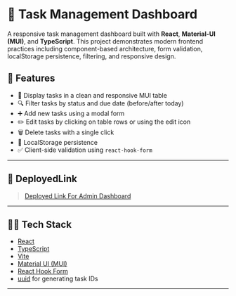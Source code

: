 # 📝 Task Management Dashboard

A responsive task management dashboard built with **React**, **Material-UI (MUI)**, and **TypeScript**. This project demonstrates modern frontend practices including component-based architecture, form validation, localStorage persistence, filtering, and responsive design.

## 🚀 Features

- 🧾 Display tasks in a clean and responsive MUI table
- 🔍 Filter tasks by status and due date (before/after today)
- ➕ Add new tasks using a modal form
- ✏️ Edit tasks by clicking on table rows or using the edit icon
- 🗑️ Delete tasks with a single click
- 💾 LocalStorage persistence
- ✅ Client-side validation using `react-hook-form`

---

## 📸 DeployedLink

> [Deployed Link For Admin Dashboard](https://admintaskboard.netlify.app/)

---

## 🧑‍💻 Tech Stack

- [React](https://reactjs.org/)
- [TypeScript](https://www.typescriptlang.org/)
- [Vite](https://vitejs.dev/)
- [Material UI (MUI)](https://mui.com/)
- [React Hook Form](https://react-hook-form.com/)
- [uuid](https://www.npmjs.com/package/uuid) for generating task IDs

---
